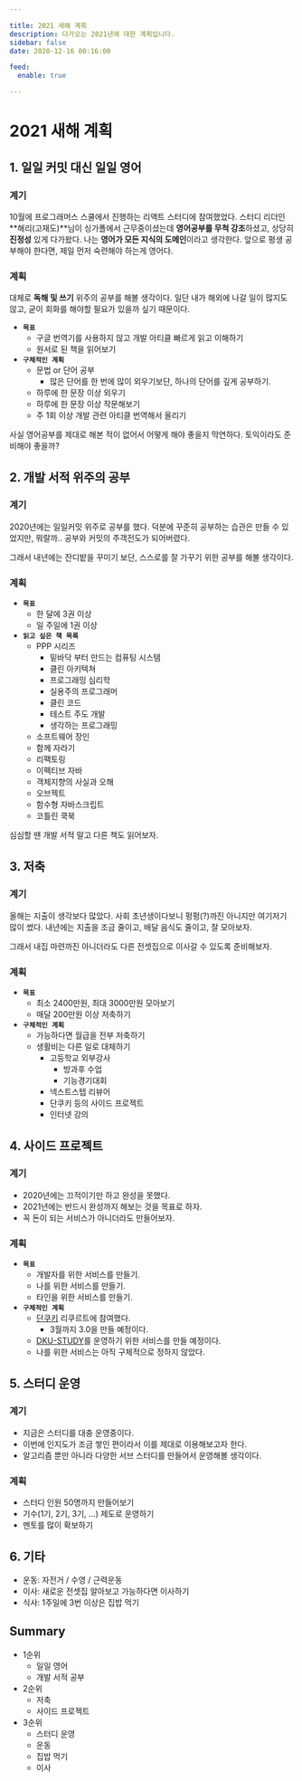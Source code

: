 ```yaml
---

title: 2021 새해 계획
description: 다가오는 2021년에 대한 계획입니다.
sidebar: false
date: 2020-12-16 00:16:00

feed:
  enable: true

---
```


# 2021 새해 계획 

## 1. 일일 커밋 대신 일일 영어

### 계기

10월에 프로그래머스 스쿨에서 진행하는 리액트 스터디에 참여했었다.
스터디 리더인 **해리(고재도)**님이 싱가폴에서 근무중이셨는데 **영어공부를 무척 강조**하셨고, 상당히 **진정성** 있게 다가왔다.
나는 **영어가 모든 지식의 도메인**이라고 생각한다.
앞으로 평생 공부해야 한다면, 제일 먼저 숙련해야 하는게 영어다.

### 계획

대체로 **독해 및 쓰기** 위주의 공부를 해볼 생각이다.
일단 내가 해외에 나갈 일이 많지도 않고, 굳이 회화를 해야할 필요가 있을까 싶기 때문이다.

- **`목표`** 
  - 구글 번역기를 사용하지 않고 개발 아티클 빠르게 읽고 이해하기
  - 원서로 된 책을 읽어보기
- **`구체적인 계획`**
  - 문법 or 단어 공부
    - 많은 단어를 한 번에 많이 외우기보단, 하나의 단어를 깊게 공부하기.
  - 하루에 한 문장 이상 외우기 
  - 하루에 한 문장 이상 작문해보기
  - 주 1회 이상 개발 관련 아티클 번역해서 올리기
  
사실 영어공부를 제대로 해본 적이 없어서 어떻게 해야 좋을지 막연하다. 토익이라도 준비해야 좋을까?

## 2. 개발 서적 위주의 공부

### 계기

2020년에는 일일커밋 위주로 공부를 했다.
덕분에 꾸준히 공부하는 습관은 만들 수 있었지만, 뭐랄까.. 공부와 커밋의 주객전도가 되어버렸다.

그래서 내년에는 잔디밭을 꾸미기 보단, 스스로를 잘 가꾸기 위한 공부를 해볼 생각이다.

### 계획

- **`목표`**
  - 한 달에 3권 이상
  - 일 주일에 1권 이상
- **`읽고 싶은 책 목록`**
  - PPP 시리즈
    - 밑바닥 부터 만드는 컴퓨팅 시스템
    - 클린 아키텍쳐
    - 프로그래밍 심리학
    - 실용주의 프로그래머
    - 클린 코드
    - 테스트 주도 개발
    - 생각하는 프로그래밍
  - 소프트웨어 장인
  - 함께 자라기
  - 리팩토링
  - 이펙티브 자바
  - 객체지향의 사실과 오해
  - 오브젝트
  - 함수형 자바스크립트
  - 코틀린 쿡북

심심할 땐 개발 서적 말고 다른 책도 읽어보자.

## 3. 저축

### 계기

올해는 지출이 생각보다 많았다. 사회 초년생이다보니 펑펑(?)까진 아니지만 여기저기 많이 썼다.
내년에는 지출을 조금 줄이고, 배달 음식도 줄이고, 잘 모아보자.

그래서 내집 마련까진 아니더라도 다른 전셋집으로 이사갈 수 있도록 준비해보자.

### 계획

- **`목표`**
  - 최소 2400만원, 최대 3000만원 모아보기
  - 매달 200만원 이상 저축하기
- **`구체적인 계획`**
  - 가능하다면 월급을 전부 저축하기
  - 생활비는 다른 일로 대체하기
    - 고등학교 외부강사
      - 방과후 수업
      - 기능경기대회
    - 넥스트스텝 리뷰어
    - 단쿠키 등의 사이드 프로젝트
    - 인터넷 강의

## 4. 사이드 프로젝트

### 계기

- 2020년에는 끄적이기만 하고 완성을 못했다.
- 2021년에는 반드시 완성까지 해보는 것을 목표로 하자.
- 꼭 돈이 되는 서비스가 아니더라도 만들어보자.

### 계획

- **`목표`**
  - 개발자를 위한 서비스를 만들기.
  - 나를 위한 서비스를 만들기.
  - 타인을 위한 서비스를 만들기.
- **`구체적인 계획`**
  - [단쿠키](https://programmers.co.kr/competitions/779/2021-kakaocommerce-fe-recruitment) 리쿠르트에 참여했다.
    - 3월까지 3.0을 만들 예정이다.
  - [DKU-STUDY](https://github.com/DKU-STUDY)를 운영하기 위한 서비스를 만들 예정이다.
  - 나를 위한 서비스는 아직 구체적으로 정하지 않았다.

## 5. 스터디 운영

### 계기

- 지금은 스터디를 대충 운영중이다.
- 이번에 인지도가 조금 쌓인 편이라서 이를 제대로 이용해보고자 한다.
- 알고리즘 뿐만 아니라 다양한 서브 스터디를 만들어서 운영해볼 생각이다.

### 계획

- 스터디 인원 50명까지 만들어보기
- 기수(1기, 2기, 3기, ...) 제도로 운영하기
- 멘토를 많이 확보하기

## 6. 기타

- 운동: 자전거 / 수영 / 근력운동
- 이사: 새로운 전셋집 알아보고 가능하다면 이사하기
- 식사: 1주일에 3번 이상은 집밥 먹기

## Summary

- 1순위
  - 일일 영어
  - 개발 서적 공부
- 2순위
  - 저축
  - 사이드 프로젝트
- 3순위
  - 스터디 운영
  - 운동
  - 집밥 먹기
  - 이사
  